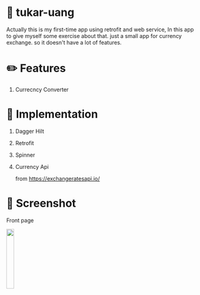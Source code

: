 # :currency_exchange: tukar-uang
Actually this is my first-time app using retrofit and web service, In this app to give myself some exercise about that. just a small app for currency exchange. so it doesn't have a lot of  features.

# :pencil2: Features
1. Currecncy Converter

# :hammer: Implementation
1.  Dagger Hilt
3.  Retrofit
4.  Spinner
5.  Currency Api

    from https://exchangeratesapi.io/
# :iphone: Screenshot
Front page

<img src="https://user-images.githubusercontent.com/55945729/115102163-6f29d500-9f73-11eb-9a82-b6953517d90c.png" width="20%">
